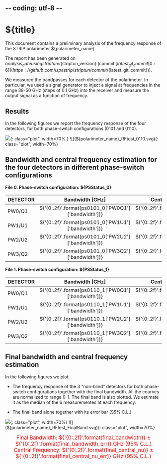## -- coding: utf-8 --

<h1>${title}</h1>

This document contains a preliminary analysis of the frequency response of the STRIP polarimeter ${polarimeter_name}.

The report has been generated on ${analysis_date} using striptun v${striptun_version} (commit
[${latest_git_commit[0:6]}](https://github.com/lspestrip/striptun/commit/${latest_git_commit})).

We measured the bandpasses for each detector of the polarimeter.
In particular, we used a signal generator to inject a signal at frequencies in the range 38-50 GHz (steps of 0.1 GHz) into the receiver and measure the output signal as a function of frequency.

<h2>Results</h2>

In the following figures we report the frequency response of the four detectors, for both phase-switch configurations (0101 and 0110).

![](${polarimeter_name}_RFtest_0101.svg){: class="plot", width=70% }
![](${polarimeter_name}_RFtest_0110.svg){: class="plot", width=70%}


<h2>Bandwidth and central frequency estimation for the four detectors in different phase-switch configurations</h2>

**File 0. Phase-switch configuration: ${PSStatus_0}**

DETECTOR  | Bandwidth [GHz]          | Central Frequency [GHz]          
--------- |:--------------------:|:-------------------:
PW0/Q1   | ${'{0:.2f}'.format(ps0101_0['PW0Q1']['bandwidth'])} | ${'{0:.2f}'.format(ps0101_0['PW0Q1']['central_nu'])} 
PW1/U1   | ${'{0:.2f}'.format(ps0101_0['PW1U1']['bandwidth'])} | ${'{0:.2f}'.format(ps0101_0['PW1U1']['central_nu'])} 
PW2/U2   | ${'{0:.2f}'.format(ps0101_0['PW2U2']['bandwidth'])} | ${'{0:.2f}'.format(ps0101_0['PW2U2']['central_nu'])} 
PW3/Q2   | ${'{0:.2f}'.format(ps0101_0['PW3Q2']['bandwidth'])} | ${'{0:.2f}'.format(ps0101_0['PW3Q2']['central_nu'])} 


**File 1. Phase-switch configuration: ${PSStatus_1}**

DETECTOR  | Bandwidth [GHz]          | Central Frequency [GHz]          
--------- |:--------------------:|:-------------------:
PW0/Q1   | ${'{0:.2f}'.format(ps0110_1['PW0Q1']['bandwidth'])} | ${'{0:.2f}'.format(ps0110_1['PW0Q1']['central_nu'])} 
PW1/U1   | ${'{0:.2f}'.format(ps0110_1['PW1U1']['bandwidth'])} | ${'{0:.2f}'.format(ps0110_1['PW1U1']['central_nu'])} 
PW2/U2   | ${'{0:.2f}'.format(ps0110_1['PW2U2']['bandwidth'])} | ${'{0:.2f}'.format(ps0110_1['PW2U2']['central_nu'])} 
PW3/Q2   | ${'{0:.2f}'.format(ps0110_1['PW3Q2']['bandwidth'])} | ${'{0:.2f}'.format(ps0110_1['PW3Q2']['central_nu'])} 


<h2>Final bandwidth and central frequency estimation</h2>
In the following figures we plot:

- The frequency response of the 3 "non-blind" detectors for both phase-switch configurations together with the final bandwidth. 
  All the courves are normalized to range 0-1.
  The final band is also plotted. We estimate it as the median of the 6 measurementes at each frequency.

- The final band alone together with its error bar (95% C.L.)

![](${polarimeter_name}_RFtest_AllDetNorm.svg){: class="plot", width=70%}
![](${polarimeter_name}_RFtest_FinalBand.svg){: class="plot", width=70%}

<div style="text-align:center; color:red; font-size: 1.2em;">Final Bandwidth: ${'{0:.2f}'.format(final_bandwidth)} ± ${'{0:.2f}'.format(final_bandwidth_err)} GHz (95% C.L.)</div>
<div style="text-align:center; color:red; font-size: 1.2em;">Central Frequency: ${'{0:.2f}'.format(final_central_nu)} ± ${'{0:.2f}'.format(final_central_nu_err)} GHz (95% C.L.)</div>




